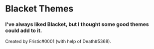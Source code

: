 <h1>Blacket Themes</h1>
<h3>I've always liked Blacket, but I thought some good themes could add to it.</h3>
<p>Created by Fristic#0001 (with help of Death#5368).</p>
